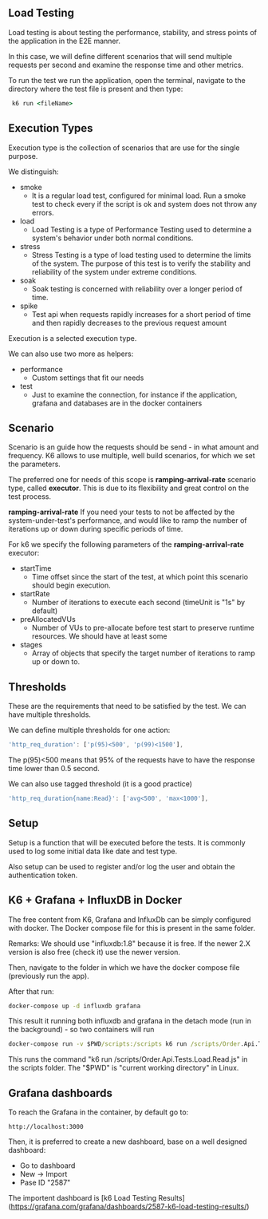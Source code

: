 ## Load Testing

Load testing is about testing the performance, stability, and stress points of the application in the E2E manner.

In this case, we will define different scenarios that will send multiple requests per second and examine the response time and other metrics.

To run the test we run the application, open the terminal, navigate to the directory where the test file is present and then type:
```cmd
 k6 run <fileName>
```

## Execution Types

Execution type is the collection of scenarios that are use for the single purpose.

We distinguish:
- smoke
	- It is a regular load test, configured for minimal load. Run a smoke test to check every if the script is ok and system does not throw any errors.
- load
	- Load Testing is a type of Performance Testing used to determine a system's behavior under both normal conditions.
- stress
	- Stress Testing is a type of load testing used to determine the limits of the system. The purpose of this test is to verify the stability and reliability of the system under extreme conditions.
- soak
	- Soak testing is concerned with reliability over a longer period of time.
- spike
	- Test api when requests rapidly increases for a short period of time and then rapidly decreases to the previous request amount

Execution is a selected execution type.

We can also use two more as helpers:
- performance
	- Custom settings that fit our needs
- test
	- Just to examine the connection, for instance if the application, grafana and databases are in the docker containers

## Scenario

Scenario is an guide how the requests should be send - in what amount and frequency.
K6 allows to use multiple, well build scenarios, for which we set the parameters.

The preferred one for needs of this scope is **ramping-arrival-rate** scenario type, called **executor**. This is due to its flexibility and great control on the test process.

**ramping-arrival-rate**
If you need your tests to not be affected by the system-under-test's performance, and would like to ramp the number of iterations up or down during specific periods of time.

For k6 we specify the following parameters of the **ramping-arrival-rate** executor:
- startTime 
	- Time offset since the start of the test, at which point this scenario should begin execution.
- startRate
	- Number of iterations to execute each second (timeUnit is "1s" by default)
- preAllocatedVUs
	- Number of VUs to pre-allocate before test start to preserve runtime resources. We should have at least some
- stages
	- Array of objects that specify the target number of iterations to ramp up or down to.

## Thresholds

These are the requirements that need to be satisfied by the test. We can have multiple thresholds.

We can define multiple thresholds for one action:
```js
'http_req_duration': ['p(95)<500', 'p(99)<1500'],
```

The p(95)<500 means that 95% of the requests have to have the response time lower than 0.5 second.

We can also use tagged threshold (it is a good practice)
```js
'http_req_duration{name:Read}': ['avg<500', 'max<1000'],
```

## Setup

Setup is a function that will be executed before the tests. It is commonly used to log some initial data like date and test type.

Also setup can be used to register and/or log the user and obtain the authentication token.

## K6 + Grafana + InfluxDB in Docker

The free content from K6, Grafana and InfluxDb can be simply configured with docker. 
The Docker compose file for this is present in the same folder.

Remarks:
We should use "influxdb:1.8" because it is free. If the newer 2.X version is also free (check it) use the newer version.

Then, navigate to the folder in which we have the docker compose file (previously run the app). 

After that run:
```cmd
docker-compose up -d influxdb grafana
```
This result it running both influxdb and grafana in the detach mode (run in the background) - so two containers will run

```cmd
docker-compose run -v $PWD/scripts:/scripts k6 run /scripts/Order.Api.Tests.Load.Read.js
```
This runs the command "k6 run /scripts/Order.Api.Tests.Load.Read.js" in the scripts folder. 
The "$PWD" is "current working directory" in Linux.

## Grafana dashboards

To reach the Grafana in the container, by default go to:
```
http://localhost:3000
```

Then, it is preferred to create a new dashboard, base on a well designed dashboard:
- Go to dashboard
- New -> Import
- Pase ID "2587"

The importent dashboard is [k6 Load Testing Results] (https://grafana.com/grafana/dashboards/2587-k6-load-testing-results/)